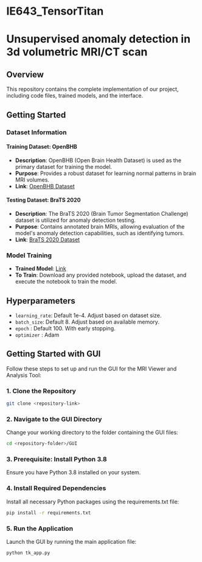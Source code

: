 # IE643_TensorTitan

# Unsupervised anomaly detection in 3d volumetric MRI/CT scan 

## Overview
This repository contains the complete implementation of our project, including code files, trained models, and the interface.

## Getting Started
### Dataset Information

#### Training Dataset: **OpenBHB**
- **Description**: OpenBHB (Open Brain Health Dataset) is used as the primary dataset for training the model.
- **Purpose**: Provides a robust dataset for learning normal patterns in brain MRI volumes.
- **Link**: [OpenBHB Dataset](https://www.kaggle.com/datasets/rahulkumargop/openbhb/data)

#### Testing Dataset: **BraTS 2020**
- **Description**: The BraTS 2020 (Brain Tumor Segmentation Challenge) dataset is utilized for anomaly detection testing.
- **Purpose**: Contains annotated brain MRIs, allowing evaluation of the model's anomaly detection capabilities, such as identifying tumors.
- **Link**: [BraTS 2020 Dataset](https://www.kaggle.com/datasets/awsaf49/brats20-dataset-training-validation)

### Model Training

- **Trained Model**: [Link]()
- **To Train**: Download any provided notebook, upload the dataset, and execute the notebook to train the model.

## Hyperparameters
- `learning_rate`: Default 1e-4. Adjust based on dataset size.
- `batch_size`: Default 8. Adjust based on available memory.
- `epoch` : Default 100. With early stopping.
- `optimizer` : Adam  

## Getting Started with GUI

Follow these steps to set up and run the GUI for the MRI Viewer and Analysis Tool:

### 1. Clone the Repository
```bash
git clone <repository-link>
```
### 2. Navigate to the GUI Directory

Change your working directory to the folder containing the GUI files:
```bash
cd <repository-folder>/GUI
```

### 3. Prerequisite: Install Python 3.8
Ensure you have Python 3.8 installed on your system. 

### 4. Install Required Dependencies
Install all necessary Python packages using the requirements.txt file:
```bash
pip install -r requirements.txt

```

### 5. Run the Application
Launch the GUI by running the main application file:
```bash
python tk_app.py
```

